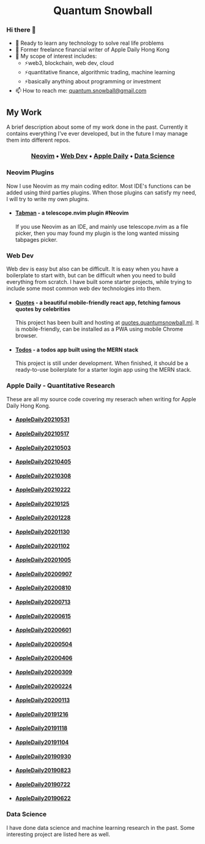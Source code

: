 <div align="center">
  <h1>
    Quantum Snowball
  </h1>
</div>
    
### Hi there 👋
- 🔭 Ready to learn any technology to solve real life problems
- 🔭 Former freelance financial writer of Apple Daily Hong Kong
- 🌱 My scope of interest includes:
  - ⚡web3, blockchain, web dev, cloud 
  - ⚡quantitative finance, algorithmic trading, machine learning
  - ⚡basically anything about programming or investment
- 📫 How to reach me: <quantum.snowball@gmail.com>

## My Work

A brief description about some of my work done in the past. Currently it contains everything I've ever developed, but in the future I may manage them into different repos.

<div align="center">
  <h3>
    <a href="#neovim-plugins">Neovim</a>
    •
    <a href="#web-dev">Web Dev</a>
    •
    <a href="#apple-daily---quantitative-research">Apple Daily</a>
    •
    <a href="#data-science">Data Science</a>
  </h3>
</div>


### Neovim Plugins

Now I use Neovim as my main coding editor. Most IDE's functions can be added using third parties plugins. When those plugins can satisfy my need, I will try to write my own plugins.

- #### [Tabman](https://github.com/quantumsnowball/telescope-tabman.nvim) - a telescope.nvim plugin #Neovim
  If you use Neovim as an IDE, and mainly use telescope.nvim as a file picker, then you may found my plugin is the long wanted missing tabpages picker.

### Web Dev

Web dev is easy but also can be difficult. It is easy when you have a boilerplate to start with, but can be difficult when you need to build everything from scratch. I have built some starter projects, while trying to include some most common web dev technologies into them.

- #### [Quotes](https://github.com/quantumsnowball/quotes.quantumsnowball) - a beautiful mobile-friendly react app, fetching famous quotes by celebrities
  This project has been built and hosting at [quotes.quantumsnowball.ml](https://quotes.quantumsnowball.ml/). It is mobile-friendly, can be installed as a PWA using mobile Chrome browser.
- #### [Todos](https://github.com/quantumsnowball/todos-domain) - a todos app built using the MERN stack
  This project is still under development. When finished, it should be a ready-to-use boilerplate for a starter login app using the MERN stack.

### Apple Daily - Quantitative Research

These are all my source code covering my reserach when writing for Apple Daily Hong Kong.

- #### [AppleDaily20210531](https://github.com/quantumsnowball/AppleDaily20210531)
- #### [AppleDaily20210517](https://github.com/quantumsnowball/AppleDaily20210517)
- #### [AppleDaily20210503](https://github.com/quantumsnowball/AppleDaily20210503)
- #### [AppleDaily20210405](https://github.com/quantumsnowball/AppleDaily20210405)
- #### [AppleDaily20210308](https://github.com/quantumsnowball/AppleDaily20210308)
- #### [AppleDaily20210222](https://github.com/quantumsnowball/AppleDaily20210222)
- #### [AppleDaily20210125](https://github.com/quantumsnowball/AppleDaily20210125)
- #### [AppleDaily20201228](https://github.com/quantumsnowball/AppleDaily20201228)
- #### [AppleDaily20201130](https://github.com/quantumsnowball/AppleDaily20201130)
- #### [AppleDaily20201102](https://github.com/quantumsnowball/AppleDaily20201102)
- #### [AppleDaily20201005](https://github.com/quantumsnowball/AppleDaily20201005)
- #### [AppleDaily20200907](https://github.com/quantumsnowball/AppleDaily20200907)
- #### [AppleDaily20200810](https://github.com/quantumsnowball/AppleDaily20200810)
- #### [AppleDaily20200713](https://github.com/quantumsnowball/AppleDaily20200713)
- #### [AppleDaily20200615](https://github.com/quantumsnowball/AppleDaily20200615)
- #### [AppleDaily20200601](https://github.com/quantumsnowball/AppleDaily20200601)
- #### [AppleDaily20200504](https://github.com/quantumsnowball/AppleDaily20200504)
- #### [AppleDaily20200406](https://github.com/quantumsnowball/AppleDaily20200406)
- #### [AppleDaily20200309](https://github.com/quantumsnowball/AppleDaily20200309)
- #### [AppleDaily20200224](https://github.com/quantumsnowball/AppleDaily20200224)
- #### [AppleDaily20200113](https://github.com/quantumsnowball/AppleDaily20200113)
- #### [AppleDaily20191216](https://github.com/quantumsnowball/AppleDaily20191216)
- #### [AppleDaily20191118](https://github.com/quantumsnowball/AppleDaily20191118)
- #### [AppleDaily20191104](https://github.com/quantumsnowball/AppleDaily20191104)
- #### [AppleDaily20190930](https://github.com/quantumsnowball/AppleDaily20190930)
- #### [AppleDaily20190823](https://github.com/quantumsnowball/AppleDaily20190823)
- #### [AppleDaily20190722](https://github.com/quantumsnowball/AppleDaily20190722)
- #### [AppleDaily20190622](https://github.com/quantumsnowball/AppleDaily20190622)

### Data Science

I have done data science and machine learning research in the past. Some interesting project are listed here as well.

<!--
**quantumsnowball/QuantumSnowball** is a ✨ _special_ ✨ repository because its `README.md` (this file) appears on your GitHub profile.

Here are some ideas to get you started:

- 🔭 I’m currently working on ...
- 🌱 I’m currently learning ...
- 👯 I’m looking to collaborate on ...
- 🤔 I’m looking for help with ...
- 💬 Ask me about ...
- 📫 How to reach me: ...
- 😄 Pronouns: ...
- ⚡ Fun fact: ...
-->
